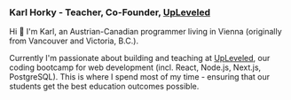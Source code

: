 ### Karl Horky - Teacher, Co-Founder, [UpLeveled](https://upleveled.io)

Hi 👋 I'm Karl, an Austrian-Canadian programmer living in Vienna (originally from Vancouver and Victoria, B.C.).

Currently I'm passionate about building and teaching at [UpLeveled](https://upleveled.io), our coding bootcamp for web development (incl. React, Node.js, Next.js, PostgreSQL). This is where I spend most of my time - ensuring that our students get the best education outcomes possible.

<!-- <img src="" alt="Karl teaching students" /> -->

